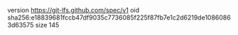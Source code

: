 version https://git-lfs.github.com/spec/v1
oid sha256:e18839681fccb47df9035c7736085f225f87fb7e1c2d6219de10860863d63575
size 145
